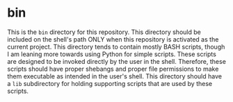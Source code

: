 # bin
This is the `bin` directory for this repository.
This directory should be included on the shell's path ONLY when this repository is activated as the current project.
This directory tends to contain mostly BASH scripts, though I am leaning more towards using Python for simple scripts.
These scripts are designed to be invoked directly by the user in the shell.
Therefore, these scripts should have proper shebangs and proper file permissions to make them executable as intended in the user's shell.
This directory should have a `lib` subdirectory for holding supporting scripts that are used by these scripts.

